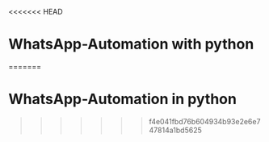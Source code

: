 <<<<<<< HEAD
# WhatsApp-Automation with python
=======
# WhatsApp-Automation in python 
>>>>>>> f4e041fbd76b604934b93e2e6e747814a1bd5625
